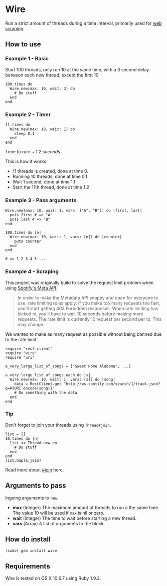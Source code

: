# Wire

Run a strict amount of threads during a time interval, primarily used for [web scraping](http://en.wikipedia.org/wiki/Web_scraping).

## How to use

### Example 1 - Basic

Start 100 threads, only run 10 at the same time, with a 3 second delay between each new thread, except the first 10.

    100.times do
      Wire.new(max: 10, wait: 3) do
        # Do stuff
      end
    end

### Example 2 - Timer

    11.times do
      Wire.new(max: 10, wait: 1) do
        sleep 0.1
      end
    end

Time to run: ~ *1.2 seconds*.

This is how it works.

- 11 threads is created, done at time 0.
- Running 10 threads, done at time 0.1
- Wait 1 second, done at time 1.1
- Start the 11th thread, done at time 1.2
    
### Example 3 - Pass arguments

    Wire.new(max: 10, wait: 1, vars: ["A", "B"]) do |first, last|
      puts first # => "A"
      puts last # => "B"
    end

    100.times do |n|
      Wire.new(max: 10, wait: 1, vars: [n]) do |counter|
        puts counter
      end
    end
    
    # => 1 2 3 4 5 ...

### Example 4 - Scraping

This project was originally build to solve the request limit problem when using [Spotify´s Meta API](http://developer.spotify.com/en/metadata-api/overview/).

> In order to make the Metadata API snappy and open for everyone to use, rate limiting rules apply. If you make too many requests too fast, you’ll start getting 403 Forbidden responses. When rate limiting has kicked in, you’ll have to wait 10 seconds before making more requests. The rate limit is currently 10 request per second per ip. This may change.

We wanted to make as many request as possible without being banned due to the rate limit.

    require "rest-client"
    require "wire"
    require "uri"

    a_very_large_list_of_songs = ["Sweet Home Alabama", ...]
    
    a_very_large_list_of_songs.each do |s|
      Wire.new(max: 10, wait: 1, vars: [s]) do |song|
        data = RestClient.get "http://ws.spotify.com/search/1/track.json?q=#{URI.encode(song)}"
        # Do something with the data
      end
    end

### Tip

Don't forget to join your threads using `Thread#join`.
 
    list = []
    10.times do |n|
      list << Thread.new do
        # Do stuff
      end
    end
    list.map(&:join)
    
Read more about [#join](http://corelib.rubyonrails.org/classes/Thread.html#M001145) here.

## Arguments to pass

Ingoing arguments to `new`.

- **max** (Integer) The maximum amount of threads to run a the same time. The value 10 will be used if `max` is nil or zero.
- **wait** (Integer) The time to wait before starting a new thread.
- **vars** (Array) A list of arguments to the block.
    
## How do install

    [sudo] gem install wire
    
## Requirements

Wire is tested on OS X 10.6.7 using Ruby 1.9.2.